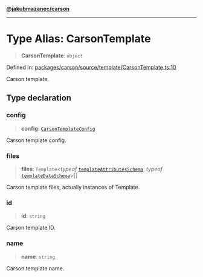 [**@jakubmazanec/carson**](../README.md)

---

# Type Alias: CarsonTemplate

> **CarsonTemplate**: `object`

Defined in:
[packages/carson/source/template/CarsonTemplate.ts:10](https://github.com/jakubmazanec/tools/blob/4a8f82fa13ce52bb52e412e9ac98b543cce14fc2/packages/carson/source/template/CarsonTemplate.ts#L10)

Carson template.

## Type declaration

### config

> **config**: [`CarsonTemplateConfig`](CarsonTemplateConfig.md)

Carson template config.

### files

> **files**: `Template`\<_typeof_
> [`templateAttributesSchema`](../variables/templateAttributesSchema.md), _typeof_
> [`templateDataSchema`](../variables/templateDataSchema.md)\>[]

Carson template files, actually instances of Template.

### id

> **id**: `string`

Carson template ID.

### name

> **name**: `string`

Carson template name.

